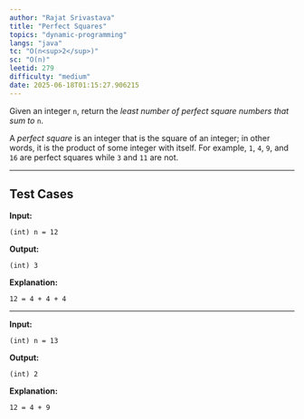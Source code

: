 ```yaml
---
author: "Rajat Srivastava"
title: "Perfect Squares"
topics: "dynamic-programming"
langs: "java"
tc: "O(n<sup>2</sup>)"
sc: "O(n)"
leetid: 279
difficulty: "medium"
date: 2025-06-18T01:15:27.906215
---
```


Given an integer `n`, return the _least number of perfect square numbers that sum to_ `n`.

A *perfect square* is an integer that is the square of an integer; 
in other words, it is the product of some integer with itself. 
For example, `1`, `4`, `9`, and `16` are perfect squares while `3` and `11` are not.

---

## Test Cases

**Input:**
```
(int) n = 12
```

**Output:**
```
(int) 3
```

**Explanation:**
```
12 = 4 + 4 + 4
```

---

**Input:**
```
(int) n = 13
```

**Output:**
```
(int) 2
```

**Explanation:**
```
12 = 4 + 9
```